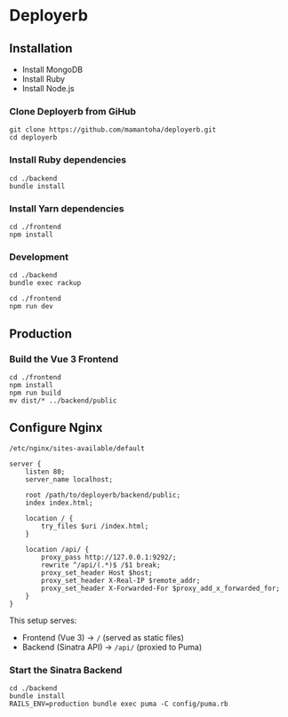 # Deployerb

## Installation

* Install MongoDB
* Install Ruby
* Install Node.js

### Clone Deployerb from GiHub

```console
git clone https://github.com/mamantoha/deployerb.git
cd deployerb
```

### Install Ruby dependencies

```console
cd ./backend
bundle install
```

### Install Yarn dependencies

```console
cd ./frontend
npm install
```

### Development

```console
cd ./backend
bundle exec rackup
```

```console
cd ./frontend
npm run dev
```

## Production

### Build the Vue 3 Frontend

```
cd ./frontend
npm install
npm run build
mv dist/* ../backend/public
```

## Configure Nginx

`/etc/nginx/sites-available/default`

```
server {
    listen 80;
    server_name localhost;

    root /path/to/deployerb/backend/public;
    index index.html;

    location / {
        try_files $uri /index.html;
    }

    location /api/ {
        proxy_pass http://127.0.0.1:9292/;
        rewrite ^/api/(.*)$ /$1 break;
        proxy_set_header Host $host;
        proxy_set_header X-Real-IP $remote_addr;
        proxy_set_header X-Forwarded-For $proxy_add_x_forwarded_for;
    }
}
```

This setup serves:

- Frontend (Vue 3) → `/` (served as static files)
- Backend (Sinatra API) → `/api/` (proxied to Puma)

### Start the Sinatra Backend

```
cd ./backend
bundle install
RAILS_ENV=production bundle exec puma -C config/puma.rb
```
